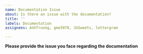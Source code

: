 ```yaml
---
name: Documentation Issue
about: Is there an issue with the documentation?
title: ''
labels: Documentation
assignees: AnhTruong, gme5078, JGSweets, lettergram

---
```


**Please provide the issue you face regarding the documentation**

